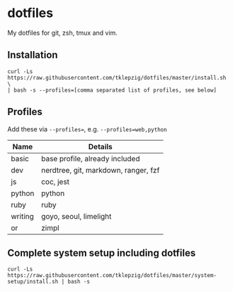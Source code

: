 # dotfiles

My dotfiles for git, zsh, tmux and vim.

## Installation

    curl -Ls https://raw.githubusercontent.com/tklepzig/dotfiles/master/install.sh \
    | bash -s --profiles=[comma separated list of profiles, see below]

## Profiles

Add these via `--profiles=`, e.g. `--profiles=web,python`

Name|Details
-|-
basic|base profile, already included
dev|nerdtree, git, markdown, ranger, fzf
js|coc, jest
python|python
ruby|ruby
writing|goyo, seoul, limelight
or|zimpl

## Complete system setup including dotfiles

    curl -Ls https://raw.githubusercontent.com/tklepzig/dotfiles/master/system-setup/install.sh | bash -s
